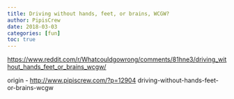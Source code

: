 ```yaml
---
title: Driving without hands, feet, or brains, WCGW?
author: PipisCrew
date: 2018-03-03
categories: [fun]
toc: true
---
```


https://www.reddit.com/r/Whatcouldgowrong/comments/81hne3/driving_without_hands_feet_or_brains_wcgw/

origin - http://www.pipiscrew.com/?p=12904 driving-without-hands-feet-or-brains-wcgw